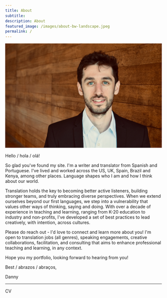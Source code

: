 ```yaml
---
title: About 
subtitle: 
description: About
featured_image: /images/about-bw-landscape.jpeg
permalink: /
---
```



![](/images/Persia.jpeg) 

Hello / hola / olá! 

So glad you've found my site.  I'm a writer and translator from Spanish and Portuguese. I've lived and worked across the US, UK, Spain, Brazil and Kenya, among other places. Language shapes who I am and how I think about our world.  

Translation holds the key to becoming better active listeners, building stronger teams, and truly embracing diverse perspectives. When we extend ourselves beyond our first languages, we step into a vulnerability that values other ways of thinking, saying and doing. With over a decade of experience in teaching and learning, ranging from K-20 education to industry and non-profits, I've developed a set of best practices to lead creatively, with intention, across cultures. 

Please do reach out - I'd love to connect and learn more about you! I'm open to translation jobs (all genres), speaking engagements, creative collaborations, facilitation, and consulting that aims to enhance professional teaching and learning, in any context. 

Hope you my portfolio, looking forward to hearing from you! 

Best / abrazos / abraços, 

Danny 

---

CV


